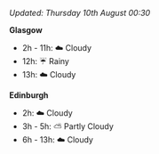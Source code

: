 *Updated: Thursday 10th August 00:30*

**Glasgow**

* 2h - 11h: :cloud: Cloudy
* 12h: :umbrella: Rainy
* 13h: :cloud: Cloudy

**Edinburgh**

* 2h: :cloud: Cloudy
* 3h - 5h: :partly_sunny: Partly Cloudy
* 6h - 13h: :cloud: Cloudy
